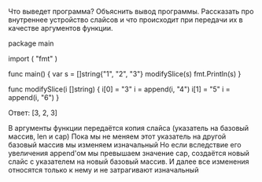Что выведет программа? Объяснить вывод программы. Рассказать про внутреннее устройство слайсов и что происходит при передачи их в качестве аргументов функции.

package main

import (
	"fmt"
)

func main() {
	var s = []string{"1", "2", "3"}
	modifySlice(s)
	fmt.Println(s)
}

func modifySlice(i []string) {
	i[0] = "3"
	i = append(i, "4")
	i[1] = "5"
	i = append(i, "6")
}

Ответ:
[3, 2, 3]

В аргументы функции передаётся копия слайса (указатель на базовый массив, len и cap)
Пока мы не меняем этот указатель на другой базовый массив мы изменяем изначальный
Но если вследствие его увеличения append'ом мы превышаем значение cap, создаётся новый слайс
c указателем на новый базовый массив.
И далее все изменения относятся только к нему и не затрагивают изначальный
